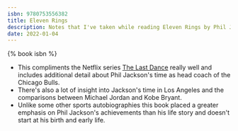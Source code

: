 ```yaml
---
isbn: 9780753556382
title: Eleven Rings
description: Notes that I've taken while reading Eleven Rings by Phil Jackson
date: 2022-01-04
---
```


{% book isbn %}

- This compliments the Netflix series [The Last Dance](https://www.themoviedb.org/tv/79525-the-last-dance?language=en-GB) really well and includes additional detail about Phil Jackson's time as head coach of the Chicago Bulls.
- There's also a lot of insight into Jackson's time in Los Angeles and the comparisons between Michael Jordan and Kobe Bryant.
- Unlike some other sports autobiographies this book placed a greater emphasis on Phil Jackson's achievements than his life story and doesn't start at his birth and early life.
